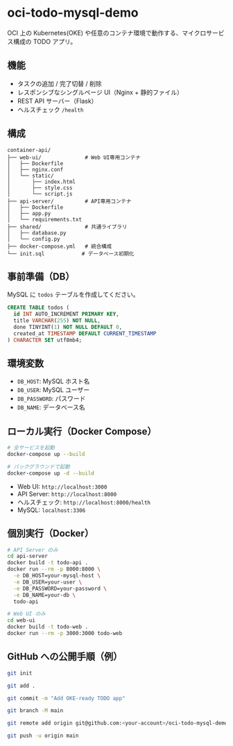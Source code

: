 # oci-todo-mysql-demo

OCI 上の Kubernetes(OKE) や任意のコンテナ環境で動作する、マイクロサービス構成の TODO アプリ。

## 機能
- タスクの追加 / 完了切替 / 削除
- レスポンシブなシングルページ UI（Nginx + 静的ファイル）
- REST API サーバー（Flask）
- ヘルスチェック `/health`

## 構成
```
container-api/
├── web-ui/              # Web UI専用コンテナ
│   ├── Dockerfile
│   ├── nginx.conf
│   └── static/
│       ├── index.html
│       ├── style.css
│       └── script.js
├── api-server/          # API専用コンテナ  
│   ├── Dockerfile
│   ├── app.py
│   └── requirements.txt
├── shared/              # 共通ライブラリ
│   ├── database.py
│   └── config.py
├── docker-compose.yml   # 統合構成
└── init.sql            # データベース初期化
```

## 事前準備（DB）
MySQL に `todos` テーブルを作成してください。

```sql
CREATE TABLE todos (
  id INT AUTO_INCREMENT PRIMARY KEY,
  title VARCHAR(255) NOT NULL,
  done TINYINT(1) NOT NULL DEFAULT 0,
  created_at TIMESTAMP DEFAULT CURRENT_TIMESTAMP
) CHARACTER SET utf8mb4;
```

## 環境変数
- `DB_HOST`: MySQL ホスト名
- `DB_USER`: MySQL ユーザー
- `DB_PASSWORD`: パスワード
- `DB_NAME`: データベース名

## ローカル実行（Docker Compose）
```bash
# 全サービスを起動
docker-compose up --build

# バックグラウンドで起動
docker-compose up -d --build
```

- Web UI: `http://localhost:3000`
- API Server: `http://localhost:8000`
- ヘルスチェック: `http://localhost:8000/health`
- MySQL: `localhost:3306`

## 個別実行（Docker）
```bash
# API Server のみ
cd api-server
docker build -t todo-api .
docker run --rm -p 8000:8000 \
  -e DB_HOST=your-mysql-host \
  -e DB_USER=your-user \
  -e DB_PASSWORD=your-password \
  -e DB_NAME=your-db \
  todo-api

# Web UI のみ
cd web-ui
docker build -t todo-web .
docker run --rm -p 3000:3000 todo-web
```

## GitHub への公開手順（例）
```bash
git init

git add .

git commit -m "Add OKE-ready TODO app"

git branch -M main

git remote add origin git@github.com:<your-account>/oci-todo-mysql-demo.git

git push -u origin main
```
